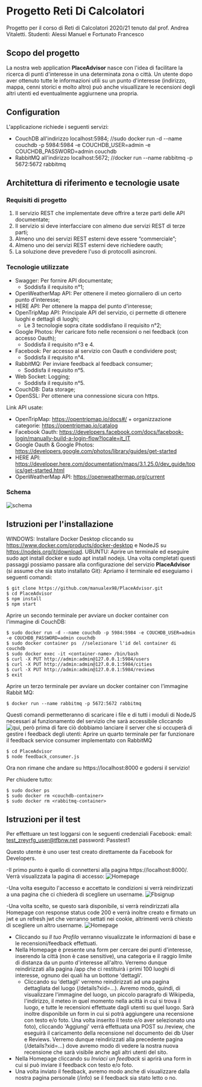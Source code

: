 # Progetto Reti Di Calcolatori
Progetto per il corso di Reti di Calcolatori 2020/21 tenuto dal prof. Andrea Vitaletti.
Studenti: Alessi Manuel e Fortunato Francesco

## Scopo del progetto
La nostra web application **PlaceAdvisor** nasce con l'idea di facilitare la ricerca di punti d'interesse in una determinata zona o città. Un utente dopo aver ottenuto tutte le informazioni utili su un punto d'interesse (indirizzo, mappa, cenni storici e molto altro) può anche visuallizare le recensioni degli altri utenti ed eventualmente aggiurnene una propria.
## Configuration
L'applicazione richiede i seguenti servizi:
* CouchDB all'indirizzo localhost:5984;   //sudo docker run -d --name couchdb -p 5984:5984 -e COUCHDB_USER=admin -e COUCHDB_PASSWORD=admin couchdb
* RabbitMQ all'indirizzo localhost:5672;  //docker run --name rabbitmq -p 5672:5672 rabbitmq

## Architettura di riferimento e tecnologie usate

### Requisiti di progetto
1. Il servizio REST che implementate deve offrire a terze parti delle API documentate;
2. Il servizio si deve interfacciare con almeno due servizi REST di terze parti;
3. Almeno uno dei servizi REST esterni deve essere “commerciale”;
4. Almeno uno dei servizi REST esterni deve richiedere oauth;
5. La soluzione deve prevedere l'uso di protocolli asincroni.

### Tecnologie utilizzate
- Swagger: Per fornire API documentate;
  - Soddisfa il requisito n°1;
- OpenWeatherMap API: Per ottenere il meteo giornaliero di un certo punto d'interesse;
- HERE API: Per ottenere la mappa del punto d'interesse;
- OpenTripMap API: Principale API del servizio, ci permette di ottenere luoghi e dettagli di luoghi;
  - Le 3 tecnologie sopra citate soddisfano il requisito n°2;
- Google Photos: Per caricare foto nelle recensioni o nei feedback (con accesso Oauth);
  - Soddisfa il requisito n°3 e 4.
- Facebook: Per accesso al servizio con Oauth e condividere post;
  - Soddisfa il requisito n°4.
- RabbitMQ: Per inviare feedback al feedback consumer;
  - Soddisfa il requisito n°5.
- Web Socket: Logging;
  - Soddisfa il requisito n°5.
- CouchDB: Data storage;
- OpenSSL: Per ottenere una connessione sicura con https.

Link API usate:
- OpenTripMap:  https://opentripmap.io/docs#/ + organizzazione categorie: https://opentripmap.io/catalog
- Facebook Oauth: https://developers.facebook.com/docs/facebook-login/manually-build-a-login-flow?locale=it_IT
- Google Oauth & Google Photos: https://developers.google.com/photos/library/guides/get-started
- HERE API: https://developer.here.com/documentation/maps/3.1.25.0/dev_guide/topics/get-started.html
- OpenWeatherMap API: https://openweathermap.org/current

### Schema
![schema](https://user-images.githubusercontent.com/80718809/123552915-d1bffe00-d778-11eb-82da-a587dd4e50b3.jpg)


## Istruzioni per l'installazione
WINDOWS: Installare Docker Desktop cliccando su https://www.docker.com/products/docker-desktop e NodeJS su https://nodejs.org/it/download.
UBUNTU: Aprire un terminale ed eseguire sudo apt install docker e sudo apt install nodejs.
Una volta completati questi passaggi possiamo passare alla configurazione del servizio **PlaceAdvisor** (si assume che sia stato installato Git):
Apriamo il terminale ed eseguiamo i seguenti comandi:
```
$ git clone https://github.com/manualex98/PlaceAdvisor.git
$ cd PlaceAdvisor
$ npm install
$ npm start
```
Aprire un secondo terminale per avviare un docker container con l'immagine di CouchDB:
```
$ sudo docker run -d --name couchdb -p 5984:5984 -e COUCHDB_USER=admin -e COUCHDB_PASSWORD=admin couchdb
$ sudo docker container ps  //selezionare l'id del container di couchdb
$ sudo docker exec -it <container-name> /bin/bash
$ curl -X PUT http://admin:admin@127.0.0.1:5984/users
$ curl -X PUT http://admin:admin@127.0.0.1:5984/cities
$ curl -X PUT http://admin:admin@127.0.0.1:5984/reviews
$ exit

```
Aprire un terzo terminale per avviare un docker container con l'immagine Rabbit MQ:
```
$ docker run --name rabbitmq -p 5672:5672 rabbitmq

```
Questi comandi permetteranno di scaricare i file e di tutti i moduli di NodeJS necessari al funzionamento del servizio che sarà accessibile cliccando ![qui](https://localhost:8000), però prima di fare ciò dobbiamo lanciare il server che si occuperà di gestire i feedback degli utenti:
Aprire un quarto terminale per far funzionare il feedback service consumer implementato con RabbitMQ
```
$ cd PlaceAdvisor
$ node feedback_consumer.js
```
Ora non rimane che andare su https://localhost:8000 e godersi il servizio!

Per chiudere tutto:
```
$ sudo docker ps  
$ sudo docker rm <couchdb-container>
$ sudo docker rm <rabbitmq-container>
```



## Istruzioni per il test
Per effettuare un test loggarsi con le seguenti credenziali Facebook:
email: 	test_zreyrfg_user@tfbnw.net
password: Passtest1

Questo utente è uno user test creato direttamente da Facebook for Developers. 


-Il primo punto è quello di connettersi alla pagina https://localhost:8000/. Verrà visualizzata la pagina di accesso: ![Homepage](https://user-images.githubusercontent.com/50673340/123555442-04242800-d786-11eb-8b37-991b34499ddf.png)

-Una volta eseguito l'accesso e accettato le condizioni si verrà reindirizzati a una pagina che ci chiederà di scegliere un username. ![Fbsignup](https://user-images.githubusercontent.com/50673340/123555763-05eeeb00-d788-11eb-8a86-eb78eaf23b02.png)

-Una volta scelto, se questo sarà disponibile, si verrà reindirizzati alla Homepage con response status code 200 e verrà inoltre creato e firmato un jwt e un refresh jwt che verranno settati nei cookie, altrimenti verrà chiesto di scegliere un altro username. ![Homepage](https://user-images.githubusercontent.com/50673340/123555798-42bae200-d788-11eb-906c-4531dcad3d16.png)

- Cliccando su *Il tuo Profilo* verranno visualizzate le informazioni di base e le recensioni/feedback effettuati. 
- Nella Homepage è presente una form per cercare dei punti d'interesse, inserendo la città (non è case sensitive), una categoria e il raggio limite di distanza da un punto d'interesse all'altro. Verremo dunque reindirizzati alla pagina /app che ci restituirà i primi 100 luoghi di interesse, ognuno dei quali ha un bottone 'dettagli'.
  - Cliccando su 'dettagli' verremo reindirizzati ad una pagina dettagliata del luogo (/details?xid=...). Avremo modo, quindi, di visualizzare l'immagine del luogo, un piccolo paragrafo di Wikipedia, l'indirizzo, il meteo in quel momento nella acittà in cui si trova il luogo, e tutte le recensioni effettuate dagli utenti su quel luogo. Sarà inoltre disponibile un form in cui si potrà aggiungere una recensione con testo e/o foto. Una volta inserito il testo e/o aver selezionato una foto), cliccando 'Aggiungi' verrà effettuata una POST su /review, che eseguirà il caricamento della recensione nel documento dei db User e Reviews. Verremo dunque reindirizzati alla precedente pagina (/details?xid=...) dove avremo modo di vedere la nostra nuova recensione che sarà visibile anche agli altri utenti del sito.
- Nella Homepage cliccando su *Inviaci un feedback* si aprirà una form in cui si può inviare il feedback con testo e/o foto.
- Una volta inviato il feedback, avremo modo anche di visualizzare dalla nostra pagina personale (/info) se il feedback sia stato letto o no.


